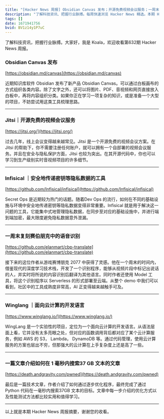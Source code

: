 ```yaml
---
title: "[Hacker News 周报] Obsidian Canvas 发布；开源免费视频会议服务；一周末复刻赛伯朋克中的语音识别"
description: "了解科技资讯、把握行业脉搏。每周快速浏览 Hacker News 精选。本期 Hacker Newsletter 地址：https://www.daemonology.net/hn-daily/"
tags: []
date: 1671941756
bvid: BV1z14y1P7uC
---
```

了解科技资讯，把握行业脉搏。大家好，我是 Koala，欢迎收看第632期 Hacker News 周报。

### Obsidian Canvas 发布
[https://obsidian.md/canvas](https://obsidian.md/canvas)

近期知识库软件 Obsidian 发布了新产品 Obsidian Canvas。可以通过白板画布的方式组织各类内容。除了文字之外，还可以将图片、PDF、音视频和网页直接放入白板中，再将内容组织分类。如果你正在学习一项复杂的知识，或是准备一个大型的项目，不妨尝试用这类工具梳理思路。

---

### Jitsi｜开源免费的视频会议服务
[https://jitsi.org/](https://jitsi.org/)

过去几年，线上会议变得越来越常见。Jitsi 是一个开源免费的视频会议方案。在 Jitsi 的帮助下，你不需要注册任何账户，就可以拥有一个自部署的视频会议服务。并且在安全与隐私保护方面，Jitsi 也较为突出。在其开源代码中，你也可以学习到生产级别实时音视频项目的许多细节。

---

### Infisical ｜安全地传递密钥等隐私数据的工具
[https://github.com/Infisical/infisical](https://github.com/Infisical/infisical)

Secret Ops 是近期较为热门的话题。随着Dev Ops 的流行，如何在不同的基础设施与环境中安全地传递密钥等隐私数据变得非常重要。Infisical 就是用于解决这一问题的工具，它能集中式地管理隐私数据，在同步至对应的基础设施中，并进行端到端加密，最大限度避免隐私数据意外泄漏。

---

### 一周末复刻赛伯朋克中的语音识别
[https://github.com/elanmart/cbp-translate](https://github.com/elanmart/cbp-translate)

接下来的这位作者从游戏赛博朋克 2077 中获得了灵感。他在一个周末的时间内，借鉴现代的深度学习技术栈，开发了一个识别程序，能够从视频片段中标记出说话的人，并实时将所说的内容识别后翻译为其他语言。同时作者还使用 Model 工具，将这个识别程序以 Serverless 的形式部署至云端。从整个 demo 中我们可以看到，社区中的工具成熟度非常高，AI 正变得越来越触手可及。

---

### Winglang ｜面向云计算的开发语言
[https://www.winglang.io/](https://www.winglang.io/)

WingLang 是一个实验性的项目，定位为一个面向云计算的开发语言。从语法层面上看，它并没有太多亮眼之处，但对应的函数调用背后都对应了某个云计算服务，例如 AWS 的 S3， Lambda， DynamoDB 等。通过代码管理，使用云计算服务的方案也层出不穷，但那强大的云计算在上手复杂度上还是高了一些。

---

### 一篇文章介绍如何在 1 毫秒内搜索37 GB 文本的文章
[https://death.andgravity.com/pwned](https://death.andgravity.com/pwned)

最后是一篇技术文章，作者介绍了如何通过逐步优化程序，最终完成了通过 Python 代码在一毫秒内搜索37GB 文本的目标。文章中每一步介绍的优化方式以及性能测试方法都比较实用和值得学习。

---

以上就是本期 Hacker News 周报摘要，谢谢您的收看。


